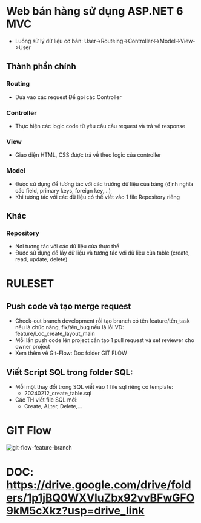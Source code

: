 # Web bán hàng sử dụng ASP.NET 6 MVC
- Luồng sử lý dữ liệu cơ bản: User->Routeing->Controller<->Model->View->User

## Thành phần chính
### Routing
- Dựa vào các request Để gọi các Controller

### Controller
- Thực hiện các logic code từ yêu cầu cảu request và trả về response

### View
- Giao diện HTML, CSS được trả về theo logic của controller

### Model
- Được sử dụng để tương tác với các trường dữ liệu của bảng (định nghĩa các field, primary keys, foreign key,...)
- Khi tương tác với các dữ liệu có thể viết vào 1 file Repository riêng

## Khác
### Repository 
- Nơi tương tác với các dữ liệu của thực thể
- Được sử dụng để lấy dữ liệu và tương tác với dữ liệu của table (create, read, update, delete)


# RULESET
 ## Push code và tạo merge request
   - Check-out branch development rồi tạo branch có tên feature/tên_task nếu là chức năng, fix/tên_bug nếu là lỗi 
         VD: feature/Loc_create_layout_main
   - Mỗi lần push code lên project cần tạo 1 pull request và set reviewer cho owner project
   - Xem thêm về Git-Flow: Doc folder GIT FLOW
 ## Viết Script SQL trong folder SQL:
   - Mỗi một thay đổi trong SQL viết vào 1 file sql riêng có template:
      - 20240212_create_table.sql
   - Các TH viết file SQL mới:
     - Create, ALter, Delete,...

# GIT Flow
![git-flow-feature-branch](https://github.com/nicejjss/ProjectASP/assets/77496505/30101575-985d-4851-a043-7d11bc08ab0f)



# DOC: https://drive.google.com/drive/folders/1p1jBQ0WXVluZbx92vvBFwGFO9kM5cXkz?usp=drive_link

